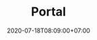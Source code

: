 ---
title     : "Portal"
thumbnail : "portal"
address   : "https://portal.facebook.com"
sitemap   : false
date      : 2020-07-18T08:09:00+07:00
---
